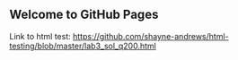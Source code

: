 ## Welcome to GitHub Pages

Link to html test: https://github.com/shayne-andrews/html-testing/blob/master/lab3_sol_q200.html
